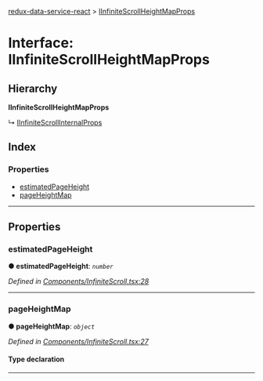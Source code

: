 [redux-data-service-react](../README.md) > [IInfiniteScrollHeightMapProps](../interfaces/iinfinitescrollheightmapprops.md)

# Interface: IInfiniteScrollHeightMapProps

## Hierarchy

**IInfiniteScrollHeightMapProps**

↳  [IInfiniteScrollInternalProps](iinfinitescrollinternalprops.md)

## Index

### Properties

* [estimatedPageHeight](iinfinitescrollheightmapprops.md#estimatedpageheight)
* [pageHeightMap](iinfinitescrollheightmapprops.md#pageheightmap)

---

## Properties

<a id="estimatedpageheight"></a>

###  estimatedPageHeight

**● estimatedPageHeight**: *`number`*

*Defined in [Components/InfiniteScroll.tsx:28](https://github.com/Rediker-Software/redux-data-service-react/blob/e0c5bcc/src/Components/InfiniteScroll.tsx#L28)*

___
<a id="pageheightmap"></a>

###  pageHeightMap

**● pageHeightMap**: *`object`*

*Defined in [Components/InfiniteScroll.tsx:27](https://github.com/Rediker-Software/redux-data-service-react/blob/e0c5bcc/src/Components/InfiniteScroll.tsx#L27)*

#### Type declaration

[key: `string`]: `number`

___

